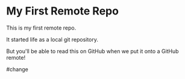 # My First Remote Repo

This is my first remote repo.

It started life as a local git repository.

But you'll be able to read this on GitHub when we put it onto a GitHub remote!

#change
